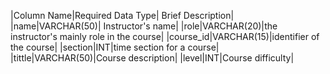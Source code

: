 |Column Name|Required Data Type| Brief Description|
|name|VARCHAR(50)| Instructor's name|
|role|VARCHAR(20)|the instructor's mainly role in the course|
|course_id|VARCHAR(15)|identifier of the course|
|section|INT|time section for a course|
|tittle|VARCHAR(50)|Course description|
|level|INT|Course difficulty|